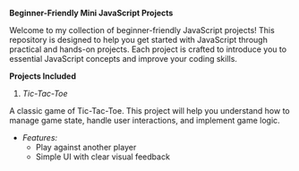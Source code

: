 **Beginner-Friendly Mini JavaScript Projects**

Welcome to my collection of beginner-friendly JavaScript projects! This repository is designed to help you get started with JavaScript through practical and hands-on projects. Each project is crafted to introduce you to essential JavaScript concepts and improve your coding skills.

**Projects Included**

1. *Tic-Tac-Toe*
   
A classic game of Tic-Tac-Toe. This project will help you understand how to manage game state, handle user interactions, and implement game logic.

- *Features:* 
  - Play against another player
  - Simple UI with clear visual feedback
